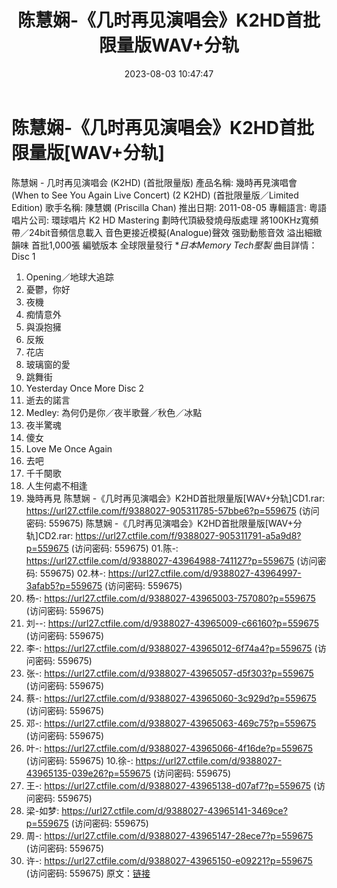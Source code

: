 ﻿---
title: 陈慧娴-《几时再见演唱会》K2HD首批限量版WAV+分轨
date: 2023-08-03 10:47:47
categories: WAV车载音乐、镜像
tags: 华语中文
---
# 陈慧娴-《几时再见演唱会》K2HD首批限量版[WAV+分轨]

陈慧娴 - 几时再见演唱会 (K2HD) (首批限量版)
產品名稱: 幾時再見演唱會 (When to See You Again Live Concert) (2 K2HD)
(首批限量版／Limited Edition)
歌手名稱: 陳慧嫻 (Priscilla Chan)
推出日期: 2011-08-05
專輯語言: 粵語
唱片公司: 環球唱片
K2 HD Mastering 劃時代頂級發燒母版處理 將100KHz寬頻帶／24bit音頻信息載入
音色更接近模擬(Analogue)聲效 强勁動態音效 溢出細緻韻味
首批1,000張 編號版本 全球限量發行
**日本Memory Tech壓製*
曲目詳情：
Disc 1
01. Opening／地球大追踪
02. 憂鬱，你好
03. 夜機
04. 痴情意外
05. 與淚抱擁
06. 反叛
07. 花店
08. 玻璃窗的愛
09. 跳舞街
10. Yesterday Once More
Disc 2
01. 逝去的諾言
02. Medley: 為何仍是你／夜半歌聲／秋色／冰點
03. 夜半驚魂
04. 傻女
05. Love Me Once Again
06. 去吧
07. 千千闋歌
08. 人生何處不相逢
09. 幾時再見
陈慧娴 -《几时再见演唱会》K2HD首批限量版[WAV+分轨]CD1.rar: https://url27.ctfile.com/f/9388027-905311785-57bbe6?p=559675
(访问密码: 559675)
陈慧娴 -《几时再见演唱会》K2HD首批限量版[WAV+分轨]CD2.rar: https://url27.ctfile.com/f/9388027-905311791-a5a9d8?p=559675
(访问密码: 559675)
01.陈-: https://url27.ctfile.com/d/9388027-43964988-741127?p=559675
(访问密码: 559675)
02.林-: https://url27.ctfile.com/d/9388027-43964997-3afab5?p=559675
(访问密码: 559675)
06. 杨-: https://url27.ctfile.com/d/9388027-43965003-757080?p=559675
(访问密码: 559675)
04. 刘--: https://url27.ctfile.com/d/9388027-43965009-c66160?p=559675
(访问密码: 559675)
05. 李-: https://url27.ctfile.com/d/9388027-43965012-6f74a4?p=559675
(访问密码: 559675)
03. 张-: https://url27.ctfile.com/d/9388027-43965057-d5f303?p=559675
(访问密码: 559675)
07. 蔡-: https://url27.ctfile.com/d/9388027-43965060-3c929d?p=559675
(访问密码: 559675)
08. 邓-: https://url27.ctfile.com/d/9388027-43965063-469c75?p=559675
(访问密码: 559675)
09. 叶-: https://url27.ctfile.com/d/9388027-43965066-4f16de?p=559675
(访问密码: 559675)
10.徐-: https://url27.ctfile.com/d/9388027-43965135-039e26?p=559675
(访问密码: 559675)
11. 王-: https://url27.ctfile.com/d/9388027-43965138-d07af7?p=559675
(访问密码: 559675)
12. 梁-如梦: https://url27.ctfile.com/d/9388027-43965141-3469ce?p=559675
(访问密码: 559675)
13. 周-: https://url27.ctfile.com/d/9388027-43965147-28ece7?p=559675
(访问密码: 559675)
14. 许-: https://url27.ctfile.com/d/9388027-43965150-e09221?p=559675
(访问密码: 559675)
原文：[链接](https://blog.sina.com.cn/s/blog_1647c7e76010312ye.html)